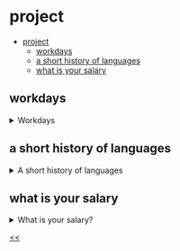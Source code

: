 # project

- [project](#project)
  - [workdays](#workdays)
  - [a short history of languages](#a-short-history-of-languages)
  - [what is your salary](#what-is-your-salary)
 
## workdays
<details>
<summary>Workdays</summary>

### description
Imagine that you are the head of your company and have to make a calendar of workdays for your employees.

Using the `switch` statement, show `Yes, you should go to work` in the `console.log` if the value is between `1` and `5`, inclusively. Otherwise, show `No, this is your well-deserved weekend!`

### examples
**Sample Input 1:**
```
1
```

**Sample Output 1:**
```
Yes, you should go to work
```

### solution
[workdays.js](./workdays.js)

</details>
 
## a short history of languages
<details>
<summary>A short history of languages</summary>

### description
Rewrite the `languageInfo` function using the `switch` operator.

```javascript
function languageInfo(language) {
  if (language === "JavaScript"){
    console.log("Begins on December 4, 1995");
  } else if (language === "Java") {
    console.log("Begins on May 23, 1995");
  } else if (language === "PHP") {
    console.log("Begins on June 8, 1995");
  }
}
```

### examples
**Sample Input 1:**
```
JavaScript

```

**Sample Output 1:**
```
Begins on December 4, 1995
```

### solution
[language-info.js](./language-info.js)

</details>
 
## what is your salary
<details>
<summary>What is your salary?</summary>

### description
Create a `switch` operator inside the function `getSalary`. It should show the following text in the `console.log` depending on the values:

value|text in console.log
:-:|:-:
"Bootstrap"|$15 per hour
"Chrome Extension"|$20 per hour
"React"|$30 per hour
other cases|$25 per hour

### examples
**Sample Input 1:**
```
Bootstrap

```

**Sample Output 1:**
```
$15 per hour
```

### solution
[select-salary.js](./select-salary.js)

</details>

[<<](../../../README.md)
<!--
:%s/\(Sample \(Input\|Output\) \d:\)\n\(.*\)/```\r\r**\1**\r```\3/gc
-->
